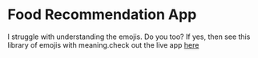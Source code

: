 # Food Recommendation App

I struggle with understanding the emojis. Do you too? If yes, then see this library of emojis with meaning.check out the live app [here](https://food-recommendation-09.netlify.app/)
